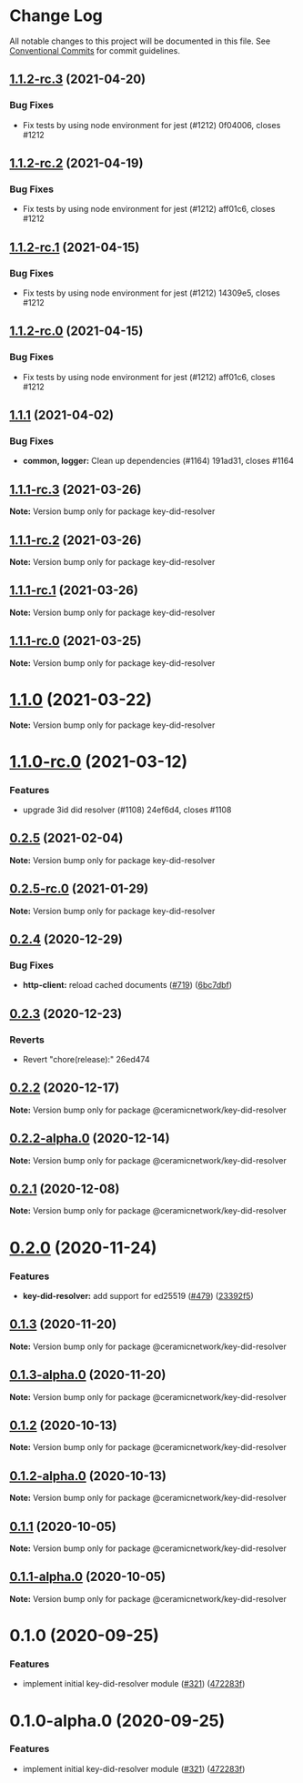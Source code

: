 # Change Log

All notable changes to this project will be documented in this file.
See [Conventional Commits](https://conventionalcommits.org) for commit guidelines.

## [1.1.2-rc.3](/compare/key-did-resolver@1.1.2-rc.2...key-did-resolver@1.1.2-rc.3) (2021-04-20)


### Bug Fixes

* Fix tests by using node environment for jest (#1212) 0f04006, closes #1212





## [1.1.2-rc.2](/compare/key-did-resolver@1.1.1...key-did-resolver@1.1.2-rc.2) (2021-04-19)


### Bug Fixes

* Fix tests by using node environment for jest (#1212) aff01c6, closes #1212





## [1.1.2-rc.1](/compare/key-did-resolver@1.1.1...key-did-resolver@1.1.2-rc.1) (2021-04-15)


### Bug Fixes

* Fix tests by using node environment for jest (#1212) 14309e5, closes #1212





## [1.1.2-rc.0](/compare/key-did-resolver@1.1.1...key-did-resolver@1.1.2-rc.0) (2021-04-15)


### Bug Fixes

* Fix tests by using node environment for jest (#1212) aff01c6, closes #1212





## [1.1.1](/compare/key-did-resolver@1.1.0...key-did-resolver@1.1.1) (2021-04-02)


### Bug Fixes

* **common, logger:** Clean up dependencies (#1164) 191ad31, closes #1164





## [1.1.1-rc.3](/compare/key-did-resolver@1.1.0...key-did-resolver@1.1.1-rc.3) (2021-03-26)

**Note:** Version bump only for package key-did-resolver





## [1.1.1-rc.2](/compare/key-did-resolver@1.1.0...key-did-resolver@1.1.1-rc.2) (2021-03-26)

**Note:** Version bump only for package key-did-resolver





## [1.1.1-rc.1](/compare/key-did-resolver@1.1.0...key-did-resolver@1.1.1-rc.1) (2021-03-26)

**Note:** Version bump only for package key-did-resolver





## [1.1.1-rc.0](/compare/key-did-resolver@1.1.0...key-did-resolver@1.1.1-rc.0) (2021-03-25)

**Note:** Version bump only for package key-did-resolver





# [1.1.0](/compare/key-did-resolver@1.1.0-rc.0...key-did-resolver@1.1.0) (2021-03-22)

**Note:** Version bump only for package key-did-resolver





# [1.1.0-rc.0](/compare/key-did-resolver@0.2.5...key-did-resolver@1.1.0-rc.0) (2021-03-12)


### Features

* upgrade 3id did resolver (#1108) 24ef6d4, closes #1108





## [0.2.5](/compare/key-did-resolver@0.2.5-rc.0...key-did-resolver@0.2.5) (2021-02-04)

**Note:** Version bump only for package key-did-resolver





## [0.2.5-rc.0](/compare/key-did-resolver@0.2.4...key-did-resolver@0.2.5-rc.0) (2021-01-29)

**Note:** Version bump only for package key-did-resolver





## [0.2.4](https://github.com/ceramicnetwork/js-ceramic/compare/key-did-resolver@0.2.3...key-did-resolver@0.2.4) (2020-12-29)


### Bug Fixes

* **http-client:** reload cached documents ([#719](https://github.com/ceramicnetwork/js-ceramic/issues/719)) ([6bc7dbf](https://github.com/ceramicnetwork/js-ceramic/commit/6bc7dbff31eaccfdbcb960effd850f069eb0d538))





## [0.2.3](/compare/key-did-resolver@0.3.0...key-did-resolver@0.2.3) (2020-12-23)


### Reverts

* Revert "chore(release):" 26ed474





## [0.2.2](https://github.com/ceramicnetwork/js-ceramic/compare/@ceramicnetwork/key-did-resolver@0.2.2-alpha.0...@ceramicnetwork/key-did-resolver@0.2.2) (2020-12-17)

**Note:** Version bump only for package @ceramicnetwork/key-did-resolver





## [0.2.2-alpha.0](https://github.com/ceramicnetwork/js-ceramic/compare/@ceramicnetwork/key-did-resolver@0.2.1...@ceramicnetwork/key-did-resolver@0.2.2-alpha.0) (2020-12-14)

**Note:** Version bump only for package @ceramicnetwork/key-did-resolver





## [0.2.1](https://github.com/ceramicnetwork/js-ceramic/compare/@ceramicnetwork/key-did-resolver@0.2.0...@ceramicnetwork/key-did-resolver@0.2.1) (2020-12-08)

**Note:** Version bump only for package @ceramicnetwork/key-did-resolver





# [0.2.0](https://github.com/ceramicnetwork/js-ceramic/compare/@ceramicnetwork/key-did-resolver@0.1.3...@ceramicnetwork/key-did-resolver@0.2.0) (2020-11-24)


### Features

* **key-did-resolver:** add support for ed25519 ([#479](https://github.com/ceramicnetwork/js-ceramic/issues/479)) ([23392f5](https://github.com/ceramicnetwork/js-ceramic/commit/23392f5d4a3d3f8ac665f1ed626b8ac1f62cba41))





## [0.1.3](https://github.com/ceramicnetwork/js-ceramic/compare/@ceramicnetwork/key-did-resolver@0.1.3-alpha.0...@ceramicnetwork/key-did-resolver@0.1.3) (2020-11-20)

**Note:** Version bump only for package @ceramicnetwork/key-did-resolver





## [0.1.3-alpha.0](https://github.com/ceramicnetwork/js-ceramic/compare/@ceramicnetwork/key-did-resolver@0.1.2...@ceramicnetwork/key-did-resolver@0.1.3-alpha.0) (2020-11-20)

**Note:** Version bump only for package @ceramicnetwork/key-did-resolver





## [0.1.2](https://github.com/ceramicnetwork/js-ceramic/compare/@ceramicnetwork/key-did-resolver@0.1.2-alpha.0...@ceramicnetwork/key-did-resolver@0.1.2) (2020-10-13)

**Note:** Version bump only for package @ceramicnetwork/key-did-resolver





## [0.1.2-alpha.0](https://github.com/ceramicnetwork/js-ceramic/compare/@ceramicnetwork/key-did-resolver@0.1.1...@ceramicnetwork/key-did-resolver@0.1.2-alpha.0) (2020-10-13)

**Note:** Version bump only for package @ceramicnetwork/key-did-resolver





## [0.1.1](https://github.com/ceramicnetwork/js-ceramic/compare/@ceramicnetwork/key-did-resolver@0.1.1-alpha.0...@ceramicnetwork/key-did-resolver@0.1.1) (2020-10-05)

**Note:** Version bump only for package @ceramicnetwork/key-did-resolver





## [0.1.1-alpha.0](https://github.com/ceramicnetwork/js-ceramic/compare/@ceramicnetwork/key-did-resolver@0.1.0...@ceramicnetwork/key-did-resolver@0.1.1-alpha.0) (2020-10-05)

**Note:** Version bump only for package @ceramicnetwork/key-did-resolver





# 0.1.0 (2020-09-25)


### Features

* implement initial key-did-resolver module ([#321](https://github.com/ceramicnetwork/js-ceramic/issues/321)) ([472283f](https://github.com/ceramicnetwork/js-ceramic/commit/472283f8419dd51c4725b77083df43abeb9ee387))





# 0.1.0-alpha.0 (2020-09-25)


### Features

* implement initial key-did-resolver module ([#321](https://github.com/ceramicnetwork/js-ceramic/issues/321)) ([472283f](https://github.com/ceramicnetwork/js-ceramic/commit/472283f8419dd51c4725b77083df43abeb9ee387))
